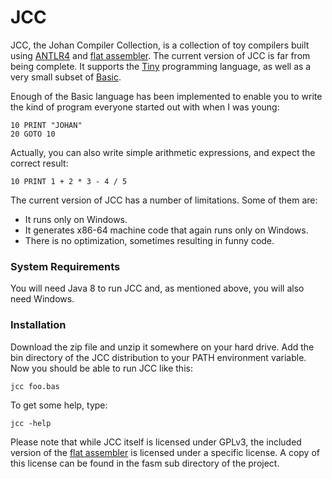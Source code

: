 # JCC

JCC, the Johan Compiler Collection, is a collection of toy compilers built using 
[ANTLR4](http://www.antlr.org) and [flat assembler](http://flatassembler.net). 
The current version of JCC is far from being complete. It supports the 
[Tiny](https://en.wikipedia.org/wiki/Tiny_programming_language) programming language, 
as well as a very small subset of [Basic](https://en.wikipedia.org/wiki/BASIC).

Enough of the Basic language has been implemented to enable you to write the kind of
program everyone started out with when I was young:

    10 PRINT "JOHAN"
    20 GOTO 10

Actually, you can also write simple arithmetic expressions, and expect the correct result:

    10 PRINT 1 + 2 * 3 - 4 / 5

The current version of JCC has a number of limitations. Some of them are:

* It runs only on Windows.
* It generates x86-64 machine code that again runs only on Windows.
* There is no optimization, sometimes resulting in funny code.

### System Requirements

You will need Java 8 to run JCC and, as mentioned above, you will also need Windows.

### Installation

Download the zip file and unzip it somewhere on your hard drive. Add the bin directory 
of the JCC distribution to your PATH environment variable. Now you should be able to 
run JCC like this:

    jcc foo.bas

To get some help, type:

    jcc -help

Please note that while JCC itself is licensed under GPLv3, the included version of 
the [flat assembler](http://flatassembler.net) is licensed under a specific license.
A copy of this license can be found in the fasm sub directory of the project.
